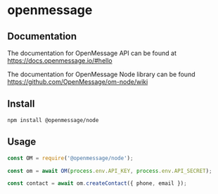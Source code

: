 # openmessage

## Documentation

The documentation for OpenMessage API can be found at https://docs.openmessage.io/#hello

The documentation for OpenMessage Node library can be found https://github.com/OpenMessage/om-node/wiki

## Install

`npm install @openmessage/node`

## Usage

```javascript
const OM = require('@openmessage/node');

const om = await OM(process.env.API_KEY, process.env.API_SECRET);

const contact = await om.createContact({ phone, email });
```
